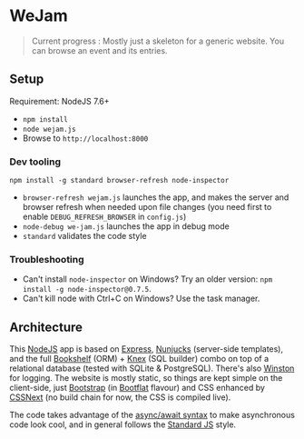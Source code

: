 # WeJam

> Current progress : Mostly just a skeleton for a generic website. You can browse an event and its entries.

## Setup

Requirement: NodeJS 7.6+

* `npm install`
* `node wejam.js`
* Browse to `http://localhost:8000`

### Dev tooling

`npm install -g standard browser-refresh node-inspector`

* `browser-refresh wejam.js` launches the app, and makes the server and browser refresh when needed upon file changes (you need first to enable `DEBUG_REFRESH_BROWSER` in `config.js`)
* `node-debug we-jam.js` launches the app in debug mode
* `standard` validates the code style

### Troubleshooting

* Can't install `node-inspector` on Windows? Try an older version: `npm install -g node-inspector@0.7.5`.
* Can't kill node with Ctrl+C on Windows? Use the task manager.

## Architecture

This [NodeJS](https://nodejs.org/api/documentation.html) app is based on [Express](http://expressjs.com/en/4x/api.html), [Nunjucks](https://mozilla.github.io/nunjucks/templating.html) (server-side templates), and the full [Bookshelf](http://bookshelfjs.org/) (ORM) + [Knex](http://knexjs.org/) (SQL builder) combo on top of a relational database (tested with SQLite & PostgreSQL). There's also [Winston](https://github.com/winstonjs/winston) for logging. The website is mostly static, so things are kept simple on the client-side, just [Bootstrap](http://getbootstrap.com/components/) (in [Bootflat](http://bootflat.github.io/documentation.html) flavour) and CSS enhanced by [CSSNext](http://cssnext.io/features/) (no build chain for now, the CSS is compiled live).

The code takes advantage of the [async/await syntax](https://developer.mozilla.org/en-US/docs/Web/JavaScript/Reference/Statements/async_function) to make asynchronous code look cool, and in general follows the [Standard JS](http://standardjs.com/) style.
